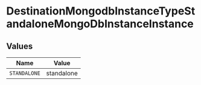 # DestinationMongodbInstanceTypeStandaloneMongoDbInstanceInstance


## Values

| Name         | Value        |
| ------------ | ------------ |
| `STANDALONE` | standalone   |
